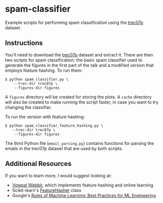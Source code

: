 # spam-classifier
Example scripts for performing spam classification using the [trec07p](http://plg.uwaterloo.ca/~gvcormac/treccorpus07/about.html) dataset.

## Instructions
You'll need to download the [trec07p](http://plg.uwaterloo.ca/~gvcormac/treccorpus07/about.html) dataset and extract it.  There are then two scripts for spam classification: the basic spam classifier used to generate the figures in the first part of the talk and a modified version that employs feature hashing.  To run them:

```
$ python spam_classifier.py \
    --trec-dir trec07p \
    --figures-dir figures
```

A `figures` directory will be created for storing the plots.  A `cache` directory will also be created to make running the script faster, in case you want to try changing the classifier.

To run the version with feature hashing:

```
$ python spam_classifier_feature_hashing.py \
   --trec-dir trec07p \
    --figures-dir figures
```

The third Python file (`email_parsing.py`) contains functions for parsing the emails in the trec07p dataset that are used by both scripts.

## Additional Resources
If you want to learn more, I would suggest looking at:

* [Vowpal Wabbit](http://hunch.net/~vw/), which implements feature hashing and online learning
* Scikit-learn's [FeatureHasher](http://scikit-learn.org/stable/modules/generated/sklearn.feature_extraction.FeatureHasher.html) class
* Google's [Rules of Machine Learning: Best Practices for ML Engineering](http://martin.zinkevich.org/rules_of_ml/rules_of_ml.pdf)
